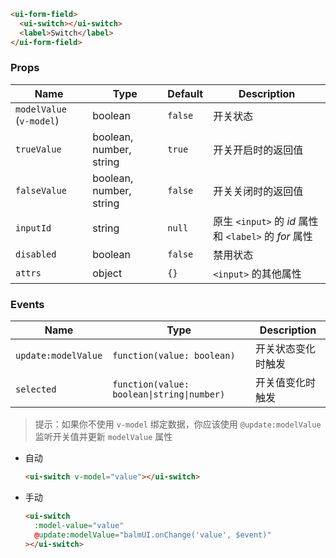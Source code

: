 ```html
<ui-form-field>
  <ui-switch></ui-switch>
  <label>Switch</label>
</ui-form-field>
```

### Props

| Name                     | Type                    | Default | Description                                           |
| ------------------------ | ----------------------- | ------- | ----------------------------------------------------- |
| `modelValue` (`v-model`) | boolean                 | `false` | 开关状态                                              |
| `trueValue`              | boolean, number, string | `true`  | 开关开启时的返回值                                    |
| `falseValue`             | boolean, number, string | `false` | 开关关闭时的返回值                                    |
| `inputId`                | string                  | `null`  | 原生 `<input>` 的 _id_ 属性和 `<label>` 的 _for_ 属性 |
| `disabled`               | boolean                 | `false` | 禁用状态                                              |
| `attrs`                  | object                  | `{}`    | `<input>` 的其他属性                                  |

### Events

| Name                | Type                                       | Description        |
| ------------------- | ------------------------------------------ | ------------------ |
| `update:modelValue` | `function(value: boolean)`                 | 开关状态变化时触发 |
| `selected`          | `function(value: boolean\|string\|number)` | 开关值变化时触发   |

> 提示：如果你不使用 `v-model` 绑定数据，你应该使用 `@update:modelValue` 监听开关值并更新 `modelValue` 属性

- 自动

  ```html
  <ui-switch v-model="value"></ui-switch>
  ```

- 手动

  ```html
  <ui-switch
    :model-value="value"
    @update:modelValue="balmUI.onChange('value', $event)"
  ></ui-switch>
  ```
